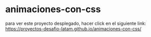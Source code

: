 # animaciones-con-css

para ver este proyecto desplegado, hacer click en el siguiente link: https://proyectos-desafio-latam.github.io/animaciones-con-css/
